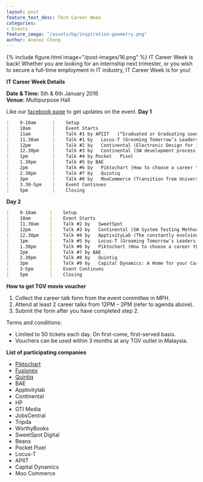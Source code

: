 ```yaml
---
layout: post
feature_text_desc: Tech Career Week
categories:
- Events
feature_image: "/assets/bg/inspiration-geometry.png"
author: Anonoz Chong
---
```


{% include figure.html image="/post-images/16.png" %}
IT Career Week is back! Whether you are looking for an internship next trimester, or you wish to secure a full-time employment in IT industry, IT Career Week is for you!

**IT Career Week Details**

**Date & Time:** 5th & 6th January 2016  
**Venue:** Multipurpose Hall

Like our [facebook page](https://www.facebook.com/ITCareerWeek16/) to get updates on the event.
**Day 1**
```markdown
|    9-10am      |    Setup                                                                                          |
|    10am        |    Event Starts                                                                                   |
|    11am        |    Talk #1 by APIIT   (“Graduated or Graduating soon? we have 400 Job opportunities for You”.)    |
|    11.30am     |    Talk #1 by   Locus-T (Grooming Tomorrow’s Leaders Today)                                       |
|    12pm        |    Talk #2 by   Continental (Electronic Design for instrument cluster – Mr. Zulkeflee Hashim)     |
|    12.30pm     |    Talk #3 by   Continental (SW development process : V cycle/SDLC – Mr. Tee Zhen Xiang)          |
|    1pm         |    Talk #4 by Pocket   Pixel                                                                      |
|    1.30pm      |    Talk #5 by BAE                                                                                 |
|    2pm         |    Talk #6 by   Piktochart (How to choose a career that makes you happy?)                         |
|    2.30pm      |    Talk #7 by   Quintiq                                                                           |
|    3pm         |    Talk #8 by   MooCommerce (Transition from University to “REAL WORLD”! )                        |
|    3.30-5pm    |    Event Continues                                                                                |
|    5pm         |    Closing                                                                                        |
```
**Day 2**
```markdown
|    9-10am     |    Setup                                                                                                                  
|    10am       |    Event Starts                                                                                                           |
|    11.30am    |    Talk #2 by   SweetSpot                                                                                                 |
|    12pm       |    Talk #3 by   Continental (SW System Testing Methodology – Mr. Jasni Lias)                                              |
|    12.30pm    |    Talk #4 by   ApptivityLab (The constantly evolving landscape of mobile apps in Malaysia   and where we’re at today)    |
|    1pm        |    Talk #5 by   Locus-T (Grooming Tomorrow’s Leaders Today)                                                               |
|    1.30pm     |    Talk #6 by   Piktochart (How to choose a career that makes you happy?)                                                 |
|    2pm        |    Talk #7 by BAE                                                                                                         |
|    2.30pm     |    Talk #8 by   Quintiq                                                                                                   |
|    3pm        |    Talk #9 by   Capital Dynamics: A Home for your Career                                                                  |
|    3-5pm      |    Event Continues                                                                                                        |
|    5pm        |    Closing        
```

**How to get TGV movie voucher**

1.  Collect the career talk form from the event committee in MPH.
2.  Attend at least 2 career talks from 12PM – 2PM (refer to agenda above).
3.  Submit the form after you have completed step 2.

Terms and conditions:

-   Limited to 50 tickets each day. On first-come, first-served basis.
-   Vouchers can be used within 3 months at any TGV outlet in Malaysia.

**List of participating companies**

-   [Piktochart](http://piktochart.com)
-   [Fusionex](http://www.fusionex-international.com)
-   [Quintiq](http://www.quintiq.com)
-   BAE
-   Apptivitylab
-   Continental
-   HP
-   GTI Media
-   JobsCentral
-   Tripda
-   WorthyBooks
-   SweetSpot Digital
-   Beans
-   Pocket Pixel
-   Locus-T
-   APIIT
-   Capital Dynamics
-   Moo Commerce
